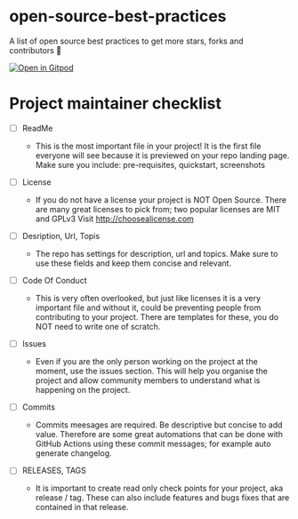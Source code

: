 # open-source-best-practices
A list of open source best practices to get more stars, forks and contributors 🥳

[![Open in Gitpod](https://gitpod.io/button/open-in-gitpod.svg)](https://gitpod.io/#https://github.com/krishguptadev/open-source-best-practices)

# Project maintainer checklist
- [ ] ReadMe
  * This is the most important file in your project! It is the first file
  everyone will see because it is previewed on your repo landing
  page. Make sure you include: pre-requisites, quickstart,
  screenshots

- [ ] License
  * If you do not have a license your project is NOT Open Source.
There are many great licenses to pick from; two popular licenses
are MIT and GPLv3
Visit http://choosealicense.com

- [ ] Desription, Url, Topis
  * The repo has settings for description, url and topics. Make sure to
use these fields and keep them concise and relevant.


- [ ] Code Of Conduct
  * This is very often overlooked, but just like licenses it is a very
important file and without it, could be preventing people from
contributing to your project. There are templates for these, you do
NOT need to write one of scratch.


- [ ] Issues
  * Even if you are the only person working on the project at the
moment, use the issues section. This will help you organise the
project and allow community members to understand what is
happening on the project.

- [ ] Commits
   * Commits meesages are required. Be descriptive but concise to
add value. Therefore are some great automations that can be
done with GitHub Actions using these commit messages; for
example auto generate changelog.

- [ ] RELEASES, TAGS
   * It is important to create read only check points for your project,
aka release / tag. These can also include features and bugs fixes
that are contained in that release.


